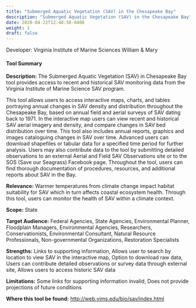 ```yaml
---
title: "Submerged Aquatic Vegetation (SAV) in the Chesapeake Bay"
description: "Submerged Aquatic Vegetation (SAV) in the Chesapeake Bay"
date: 2020-04-22T12:48:50-0400
weight: 1
draft: false
---
```

Developer: Virginia Institute of Marine Sciences William & Mary

#### Tool Summary
**Description:** The Submerged Aquatic Vegetation (SAV) in Chesapeake Bay tool provides access to recent and historical SAV monitoring data from the Virginia Institute of Marine Science SAV program. 

This tool allows users to access interactive maps, charts, and tables portraying annual changes in SAV density and distribution throughout the Chesapeake Bay, based on annual field and aerial surveys of SAV dating back to 1971. In the interactive map users can view recent and historical SAV aerial imagery and density, and compare changes in SAV bed distribution over time. This tool also includes annual reports, graphics and images cataloguing changes in SAV over time. Advanced users can download shapefiles or tabular data for a specified time period for further analysis. Users may also contribute data to the tool by submitting detailed observations to an external Aerial and Field SAV Observations site or to the SOS (Save our Seagrass) Facebook page. Throughout the tool, users can find thorough documentation of procedures, resources, and additional reports about SAV in the Bay.

**Relevance:** Warmer temperatures from climate change impact habitat suitability for SAV which in turn affects coastal ecosystem health. Through this tool, users can monitor the health of SAV within a climate context.

**Scope:** State

**Target Audience:** Federal Agencies, State Agencies, Environmental Planner, Floodplain Managers, Environmental Agencies, Researchers, Conservationists, Environmental Consultant, Natural Resource Professionals, Non-governmental Organizations, Restoration Specialists

**Strengths:** Links to supporting information, Allows user to search by location to view SAV in the interactive map, Option to download raw data, Users can contribute detailed observations or survey data through external site, Allows users to access historic SAV data

**Limitations:** Some links for supporting information invalid, Does not provide projections of future conditions

**Where this tool be found:** http://web.vims.edu/bio/sav/index.html
